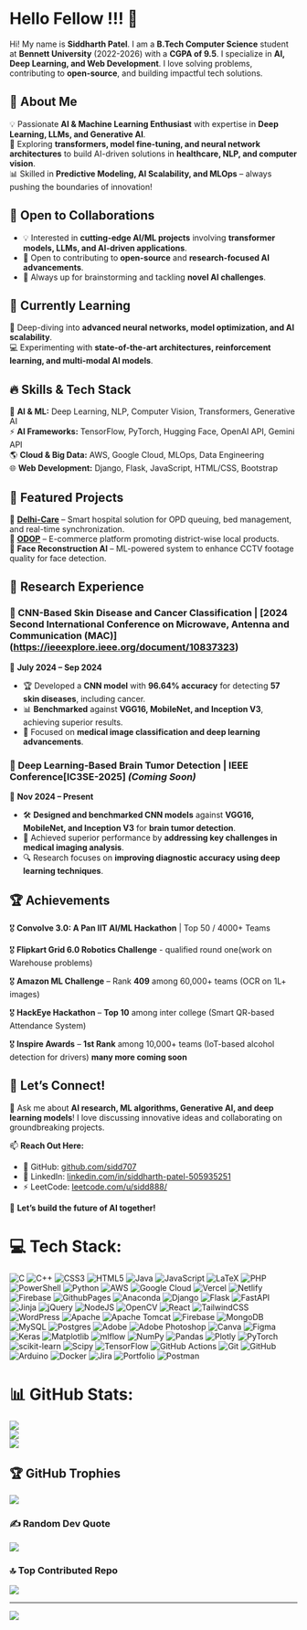 # Hello Fellow <Developers/>!!! 👋  
Hi! My name is **Siddharth Patel**. I am a **B.Tech Computer Science** student at **Bennett University** (2022-2026) with a **CGPA of 9.5**. I specialize in **AI, Deep Learning, and Web Development**. I love solving problems, contributing to **open-source**, and building impactful tech solutions.

## 🚀 About Me  
💡 Passionate **AI & Machine Learning Enthusiast** with expertise in **Deep Learning, LLMs, and Generative AI**.  
🔬 Exploring **transformers, model fine-tuning, and neural network architectures** to build AI-driven solutions in **healthcare, NLP, and computer vision**.  
📊 Skilled in **Predictive Modeling, AI Scalability, and MLOps** – always pushing the boundaries of innovation!  

## 🤝 Open to Collaborations  
- 💡 Interested in **cutting-edge AI/ML projects** involving **transformer models, LLMs, and AI-driven applications**.  
- 🚀 Open to contributing to **open-source** and **research-focused AI advancements**.  
- 🎯 Always up for brainstorming and tackling **novel AI challenges**.  

## 📖 Currently Learning  
🌱 Deep-diving into **advanced neural networks, model optimization, and AI scalability**.  
💻 Experimenting with **state-of-the-art architectures, reinforcement learning, and multi-modal AI models**.  

## 🔥 Skills & Tech Stack  
🚀 **AI & ML:** Deep Learning, NLP, Computer Vision, Transformers, Generative AI  
⚡ **AI Frameworks:** TensorFlow, PyTorch, Hugging Face, OpenAI API, Gemini API  
🌎 **Cloud & Big Data:** AWS, Google Cloud, MLOps, Data Engineering  
🌐 **Web Development:** Django, Flask, JavaScript, HTML/CSS, Bootstrap  

## 🌟 Featured Projects  
🔹 **[Delhi-Care](https://delhi-care.vercel.app)** – Smart hospital solution for OPD queuing, bed management, and real-time synchronization.  
🔹 **[ODOP](https://github.com/sidd707/ODOP)** – E-commerce platform promoting district-wise local products.  
🔹 **Face Reconstruction AI** – ML-powered system to enhance CCTV footage quality for face detection.  

## 🧪 Research Experience  

### 🏥 CNN-Based Skin Disease and Cancer Classification | [2024 Second International Conference on Microwave, Antenna and Communication (MAC)] (https://ieeexplore.ieee.org/document/10837323)  
📅 **July 2024 – Sep 2024**  
- 🏆 Developed a **CNN model** with **96.64% accuracy** for detecting **57 skin diseases**, including cancer.  
- 📊 **Benchmarked** against **VGG16, MobileNet, and Inception V3**, achieving superior results.  
- 🔬 Focused on **medical image classification and deep learning advancements**.  

### 🧠 Deep Learning-Based Brain Tumor Detection | IEEE Conference[IC3SE-2025] *(Coming Soon)*  
📅 **Nov 2024 – Present**  
- 🛠 **Designed and benchmarked CNN models** against **VGG16, MobileNet, and Inception V3** for **brain tumor detection**.  
- 🚀 Achieved superior performance by **addressing key challenges in medical imaging analysis**.  
- 🔍 Research focuses on **improving diagnostic accuracy using deep learning techniques**.  


## 🏆 Achievements  
🎖 **Convolve 3.0: A Pan IIT AI/ML Hackathon** | Top 50 / 4000+ Teams

🎖 **Flipkart Grid 6.0 Robotics Challenge** - qualified round one(work on Warehouse problems)    

🎖 **Amazon ML Challenge** – Rank **409** among 60,000+ teams (OCR on 1L+ images)  

🎖 **HackEye Hackathon** – **Top 10** among inter college (Smart QR-based Attendance System)  

🎖 **Inspire Awards** – **1st Rank** among 10,000+ teams (IoT-based alcohol detection for drivers)
**many more coming soon**


## 🔗 Let’s Connect!  
💬 Ask me about **AI research, ML algorithms, Generative AI, and deep learning models**! I love discussing innovative ideas and collaborating on groundbreaking projects.  

📫 **Reach Out Here:**  
- 🏢 GitHub: [github.com/sidd707](https://github.com/sidd707)  
- 💼 LinkedIn: [linkedin.com/in/siddharth-patel-505935251](https://www.linkedin.com/in/siddharth-patel-505935251)  
- ⚡ LeetCode: [leetcode.com/u/sidd888/](https://leetcode.com/u/sidd888/)  

🚀 **Let’s build the future of AI together!**  




# 💻 Tech Stack:
![C](https://img.shields.io/badge/c-%2300599C.svg?style=for-the-badge&logo=c&logoColor=white) ![C++](https://img.shields.io/badge/c++-%2300599C.svg?style=for-the-badge&logo=c%2B%2B&logoColor=white) ![CSS3](https://img.shields.io/badge/css3-%231572B6.svg?style=for-the-badge&logo=css3&logoColor=white) ![HTML5](https://img.shields.io/badge/html5-%23E34F26.svg?style=for-the-badge&logo=html5&logoColor=white) ![Java](https://img.shields.io/badge/java-%23ED8B00.svg?style=for-the-badge&logo=openjdk&logoColor=white) ![JavaScript](https://img.shields.io/badge/javascript-%23323330.svg?style=for-the-badge&logo=javascript&logoColor=%23F7DF1E) ![LaTeX](https://img.shields.io/badge/latex-%23008080.svg?style=for-the-badge&logo=latex&logoColor=white) ![PHP](https://img.shields.io/badge/php-%23777BB4.svg?style=for-the-badge&logo=php&logoColor=white) ![PowerShell](https://img.shields.io/badge/PowerShell-%235391FE.svg?style=for-the-badge&logo=powershell&logoColor=white) ![Python](https://img.shields.io/badge/python-3670A0?style=for-the-badge&logo=python&logoColor=ffdd54) ![AWS](https://img.shields.io/badge/AWS-%23FF9900.svg?style=for-the-badge&logo=amazon-aws&logoColor=white) ![Google Cloud](https://img.shields.io/badge/GoogleCloud-%234285F4.svg?style=for-the-badge&logo=google-cloud&logoColor=white) ![Vercel](https://img.shields.io/badge/vercel-%23000000.svg?style=for-the-badge&logo=vercel&logoColor=white) ![Netlify](https://img.shields.io/badge/netlify-%23000000.svg?style=for-the-badge&logo=netlify&logoColor=#00C7B7) ![Firebase](https://img.shields.io/badge/firebase-%23039BE5.svg?style=for-the-badge&logo=firebase) ![GithubPages](https://img.shields.io/badge/github%20pages-121013?style=for-the-badge&logo=github&logoColor=white) ![Anaconda](https://img.shields.io/badge/Anaconda-%2344A833.svg?style=for-the-badge&logo=anaconda&logoColor=white) ![Django](https://img.shields.io/badge/django-%23092E20.svg?style=for-the-badge&logo=django&logoColor=white) ![Flask](https://img.shields.io/badge/flask-%23000.svg?style=for-the-badge&logo=flask&logoColor=white) ![FastAPI](https://img.shields.io/badge/FastAPI-005571?style=for-the-badge&logo=fastapi) ![Jinja](https://img.shields.io/badge/jinja-white.svg?style=for-the-badge&logo=jinja&logoColor=black) ![jQuery](https://img.shields.io/badge/jquery-%230769AD.svg?style=for-the-badge&logo=jquery&logoColor=white) ![NodeJS](https://img.shields.io/badge/node.js-6DA55F?style=for-the-badge&logo=node.js&logoColor=white) ![OpenCV](https://img.shields.io/badge/opencv-%23white.svg?style=for-the-badge&logo=opencv&logoColor=white) ![React](https://img.shields.io/badge/react-%2320232a.svg?style=for-the-badge&logo=react&logoColor=%2361DAFB) ![TailwindCSS](https://img.shields.io/badge/tailwindcss-%2338B2AC.svg?style=for-the-badge&logo=tailwind-css&logoColor=white) ![WordPress](https://img.shields.io/badge/WordPress-%23117AC9.svg?style=for-the-badge&logo=WordPress&logoColor=white) ![Apache](https://img.shields.io/badge/apache-%23D42029.svg?style=for-the-badge&logo=apache&logoColor=white) ![Apache Tomcat](https://img.shields.io/badge/apache%20tomcat-%23F8DC75.svg?style=for-the-badge&logo=apache-tomcat&logoColor=black) ![Firebase](https://img.shields.io/badge/firebase-a08021?style=for-the-badge&logo=firebase&logoColor=ffcd34) ![MongoDB](https://img.shields.io/badge/MongoDB-%234ea94b.svg?style=for-the-badge&logo=mongodb&logoColor=white) ![MySQL](https://img.shields.io/badge/mysql-4479A1.svg?style=for-the-badge&logo=mysql&logoColor=white) ![Postgres](https://img.shields.io/badge/postgres-%23316192.svg?style=for-the-badge&logo=postgresql&logoColor=white) ![Adobe](https://img.shields.io/badge/adobe-%23FF0000.svg?style=for-the-badge&logo=adobe&logoColor=white) ![Adobe Photoshop](https://img.shields.io/badge/adobe%20photoshop-%2331A8FF.svg?style=for-the-badge&logo=adobe%20photoshop&logoColor=white) ![Canva](https://img.shields.io/badge/Canva-%2300C4CC.svg?style=for-the-badge&logo=Canva&logoColor=white) ![Figma](https://img.shields.io/badge/figma-%23F24E1E.svg?style=for-the-badge&logo=figma&logoColor=white) ![Keras](https://img.shields.io/badge/Keras-%23D00000.svg?style=for-the-badge&logo=Keras&logoColor=white) ![Matplotlib](https://img.shields.io/badge/Matplotlib-%23ffffff.svg?style=for-the-badge&logo=Matplotlib&logoColor=black) ![mlflow](https://img.shields.io/badge/mlflow-%23d9ead3.svg?style=for-the-badge&logo=numpy&logoColor=blue) ![NumPy](https://img.shields.io/badge/numpy-%23013243.svg?style=for-the-badge&logo=numpy&logoColor=white) ![Pandas](https://img.shields.io/badge/pandas-%23150458.svg?style=for-the-badge&logo=pandas&logoColor=white) ![Plotly](https://img.shields.io/badge/Plotly-%233F4F75.svg?style=for-the-badge&logo=plotly&logoColor=white) ![PyTorch](https://img.shields.io/badge/PyTorch-%23EE4C2C.svg?style=for-the-badge&logo=PyTorch&logoColor=white) ![scikit-learn](https://img.shields.io/badge/scikit--learn-%23F7931E.svg?style=for-the-badge&logo=scikit-learn&logoColor=white) ![Scipy](https://img.shields.io/badge/SciPy-%230C55A5.svg?style=for-the-badge&logo=scipy&logoColor=%white) ![TensorFlow](https://img.shields.io/badge/TensorFlow-%23FF6F00.svg?style=for-the-badge&logo=TensorFlow&logoColor=white) ![GitHub Actions](https://img.shields.io/badge/github%20actions-%232671E5.svg?style=for-the-badge&logo=githubactions&logoColor=white) ![Git](https://img.shields.io/badge/git-%23F05033.svg?style=for-the-badge&logo=git&logoColor=white) ![GitHub](https://img.shields.io/badge/github-%23121011.svg?style=for-the-badge&logo=github&logoColor=white) ![Arduino](https://img.shields.io/badge/-Arduino-00979D?style=for-the-badge&logo=Arduino&logoColor=white) ![Docker](https://img.shields.io/badge/docker-%230db7ed.svg?style=for-the-badge&logo=docker&logoColor=white) ![Jira](https://img.shields.io/badge/jira-%230A0FFF.svg?style=for-the-badge&logo=jira&logoColor=white) ![Portfolio](https://img.shields.io/badge/Portfolio-%23000000.svg?style=for-the-badge&logo=firefox&logoColor=#FF7139) ![Postman](https://img.shields.io/badge/Postman-FF6C37?style=for-the-badge&logo=postman&logoColor=white)
# 📊 GitHub Stats:
![](https://github-readme-stats.vercel.app/api?username=sidd707&theme=dark&hide_border=false&include_all_commits=false&count_private=false)<br/>
![](https://github-readme-streak-stats.herokuapp.com/?user=sidd707&theme=dark&hide_border=false)<br/>
![](https://github-readme-stats.vercel.app/api/top-langs/?username=sidd707&theme=dark&hide_border=false&include_all_commits=false&count_private=false&layout=compact)

## 🏆 GitHub Trophies
![](https://github-profile-trophy.vercel.app/?username=sidd707&theme=radical&no-frame=false&no-bg=true&margin-w=4)

### ✍️ Random Dev Quote
![](https://quotes-github-readme.vercel.app/api?type=horizontal&theme=radical)

### 🔝 Top Contributed Repo
![](https://github-contributor-stats.vercel.app/api?username=sidd707&limit=5&theme=dark&combine_all_yearly_contributions=true)

---
[![](https://visitcount.itsvg.in/api?id=sidd707&icon=0&color=0)](https://visitcount.itsvg.in)

<!-- Proudly created with GPRM ( https://gprm.itsvg.in ) -->
